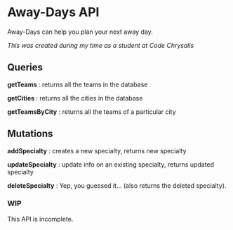 # Away-Days API

Away-Days can help you plan your next away day.

*This was created during my time as a student at Code Chrysalis*

## Queries

**getTeams**
: returns all the teams in the database

**getCities**
: returns all the cities in the database

**getTeamsByCity**
: returns all the teams of a particular city

## Mutations

**addSpecialty** 
: creates a new specialty, returns new specialty

**updateSpecialty**
: update info on an existing specialty, returns updated specialty

**deleteSpecialty**
: Yep, you guessed it... (also returns the deleted specialty).


### WIP
This API is incomplete.